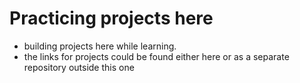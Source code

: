 # Practicing projects here
-  building projects here while learning.
- the links for projects could be found either here or as a separate repository outside this one

